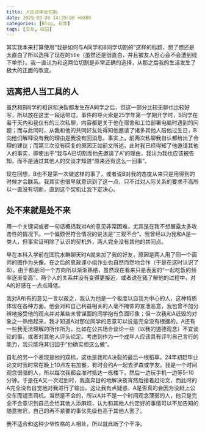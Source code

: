 ```yaml
---
title: 人应该学会切割
date: 2025-03-30 14:39:00 +0800
categories: [Blog, 日常]
tags: [交友, 校园]
---
```


其实我本来打算使用“我是如何与A同学和B同学切割的”这样的标题，想了想还是太直白了所以选择了现在的title（虽然还是很直白，并且被友人担心会不会遭到线下单杀）。我一直认为和这两位切割是非常正确的选择，从那之后我的生活发生了极大的正面的改变。

## 远离把人当工具的人

虽然和B同学的相识和决裂都发生在A同学之后，但这一部分比较无聊也比较好写，所以放在这里一段话带过。事件的导火索是25学年第一学期开学时，B同学在若干天内和我仅有的三次私聊，内容都是关于他在宿舍和工位部署电脑时遇到的问题；而与此同时，从我和他的共同好友处得知他邀请了诸多其他人陪他过生日，B向他们解释没有我的理由是我没有回消息。事实上，前两次私聊我自认都给出了合理的建议；而第三次没有回复的原因正如前文所述，此时我已经得知了他邀请其他人的事实，即使出于“我与A已切割而他先邀请了A”的理由，我认为我也应该被告知，而不是通过其他人的交谈才知道“原来还有这么一回事”。

现在回想，B也不是第一次做这样的事了，或者说B对我的态度从来只是用得到的时候才会联系。我其实也很早就意识到了这一点，只不过对人际关系的要求不高所以一直没有切断，直到这个契机让我下定决心。

## 处不来就是处不来

用一个关键词或者一句话概括我对A的意见非常困难，尤其是在我不想展露太多攻击性的情况下。一个偏颇但符合情况的说法是“三观不合”。我曾经以为我和A是一类人，但事实证明除了认识的契机外，两人完全没有其他的共同点。

早在本科入学前在匡院水群聊天时A就来加了我的好友，原因是两人用了同一个画师的图作为头像。在之后的思政课小组作业也自然而然地合作（于是在这时认识了B）。由于都是同一个方向所以渐渐熟络，虽然现在看来只是表面的“一起吃饭的频率逐渐变高”，两个人的关系并没有变得更接近，或者说在我了解他的过程中，对A的好感在一点点降低。

我对A所有的意见一言以蔽之，我认为他是一个极度以自我为中心的人，这种特质体现在各种方面。他会对和自己利益相关的人毫不掩饰的宣泄恶意，我也曾不加分辨地接受他的观点并对某些未曾谋面的同学抱有负面印象；但一次我和A诋毁的对象之一熟络起来，我才知道A对那位同学的恶意可以说是完全没有根据的。A还有一些我无法理解的所作所为，比如在公共场合谈论一些（以我的道德观念）不宜谈论的事，或者对其他人评头论足。考虑到作为一个成年人应该具有评判自己言行的能力，我只能将其归因于“他确实想这么做”。

自私的另一个表现是他的双标，这也是我和A决裂的最后一根稻草。24年初赶毕业论文时我时常在晚上10点左右加餐，有时会约A一起去罗森或学友。我是一个时间观念很强的人，所以每次我都会准时抵达一栋楼下，然后一边玩手机一边等5-10分钟。于是在A又一次迟到时，我直奔目的地解决夜宵然后接着赶论文，而此时的A完全没有自觉地对我进行了输出。这让我有点疑惑，A是否真的会因为没赶上公交车而谴责司机。当然是不会的，所以A并不是一个时间观念薄弱的人，他只是完全不会意识到自己会给其他人添麻烦，认为和其他人约定好的事情可以不加告知的随意推迟，自己的再不紧要的事优先级也高于其他人罢了。

我不适合和这种少爷性格的人相处，所以就此断了个干净。

